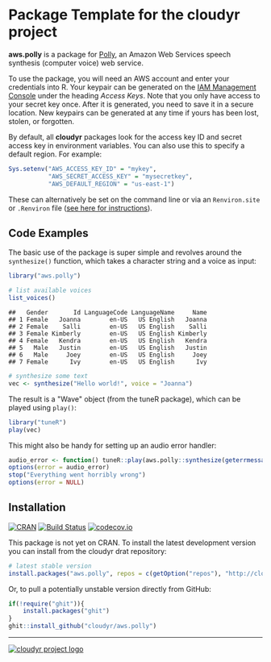 # Package Template for the cloudyr project #

**aws.polly** is a package for [Polly](http://aws.amazon.com/documentation/polly), an Amazon Web Services speech synthesis (computer voice) web service.

To use the package, you will need an AWS account and enter your credentials into R. Your keypair can be generated on the [IAM Management Console](https://console.aws.amazon.com/iam/home?#security_credential) under the heading *Access Keys*. Note that you only have access to your secret key once. After it is generated, you need to save it in a secure location. New keypairs can be generated at any time if yours has been lost, stolen, or forgotten. 

By default, all **cloudyr** packages look for the access key ID and secret access key in environment variables. You can also use this to specify a default region. For example:

```R
Sys.setenv("AWS_ACCESS_KEY_ID" = "mykey",
           "AWS_SECRET_ACCESS_KEY" = "mysecretkey",
           "AWS_DEFAULT_REGION" = "us-east-1")
```

These can alternatively be set on the command line or via an `Renviron.site` or `.Renviron` file ([see here for instructions](http://cran.r-project.org/web/packages/httr/vignettes/api-packages.html)).


## Code Examples ##

The basic use of the package is super simple and revolves around the `synthesize()` function, which takes a character string and a voice as input:


```r
library("aws.polly")

# list available voices
list_voices()
```

```
##   Gender       Id LanguageCode LanguageName     Name
## 1 Female   Joanna        en-US   US English   Joanna
## 2 Female    Salli        en-US   US English    Salli
## 3 Female Kimberly        en-US   US English Kimberly
## 4 Female   Kendra        en-US   US English   Kendra
## 5   Male   Justin        en-US   US English   Justin
## 6   Male     Joey        en-US   US English     Joey
## 7 Female      Ivy        en-US   US English      Ivy
```

```r
# synthesize some text
vec <- synthesize("Hello world!", voice = "Joanna")
```

The result is a "Wave" object (from the tuneR package), which can be played using `play()`:

```R
library("tuneR")
play(vec)
```

This might also be handy for setting up an audio error handler:

```R
audio_error <- function() tuneR::play(aws.polly::synthesize(geterrmessage(), voice = "Joanna"))
options(error = audio_error)
stop("Everything went horribly wrong")
options(error = NULL)
```


## Installation ##

[![CRAN](http://www.r-pkg.org/badges/version/aws.polly)](http://cran.r-project.org/package=aws.polly)
[![Build Status](https://travis-ci.org/cloudyr/aws.polly.png?branch=master)](https://travis-ci.org/cloudyr/aws.polly)
[![codecov.io](http://codecov.io/github/cloudyr/aws.polly/coverage.svg?branch=master)](http://codecov.io/github/cloudyr/aws.polly?branch=master)

This package is not yet on CRAN. To install the latest development version you can install from the cloudyr drat repository:

```R
# latest stable version
install.packages("aws.polly", repos = c(getOption("repos"), "http://cloudyr.github.io/drat"))
```

Or, to pull a potentially unstable version directly from GitHub:

```R
if(!require("ghit")){
    install.packages("ghit")
}
ghit::install_github("cloudyr/aws.polly")
```


---
[![cloudyr project logo](http://i.imgur.com/JHS98Y7.png)](https://github.com/cloudyr)
